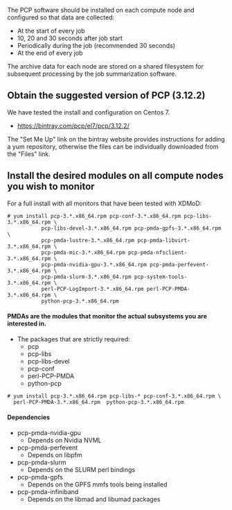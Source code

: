 
The PCP software should be installed on each compute node and configured so
that data are collected:

* At the start of every job
* 10, 20 and 30 seconds after job start
* Periodically during the job (recommended 30 seconds)
* At the end of every job

The archive data for each node are stored on a shared filesystem for
subsequent processing by the job summarization software.

Obtain the suggested version of PCP (3.12.2)
-------------------------------------------

We have tested the install and configuration on Centos 7.

* https://bintray.com/pcp/el7/pcp/3.12.2/

The "Set Me Up" link on the bintray website provides instructions
for adding a yum repository, otherwise the files can be individually
downloaded from the "Files" link.

Install the desired modules on all compute nodes you wish to monitor
------------------------------------------------------------
For a full install with all monitors that have been tested with XDMoD:

    # yum install pcp-3.*.x86_64.rpm pcp-conf-3.*.x86_64.rpm pcp-libs-3.*.x86_64.rpm \
               pcp-libs-devel-3.*.x86_64.rpm pcp-pmda-gpfs-3.*.x86_64.rpm \
               pcp-pmda-lustre-3.*.x86_64.rpm pcp-pmda-libvirt-3.*.x86_64.rpm \
               pcp-pmda-mic-3.*.x86_64.rpm pcp-pmda-nfsclient-3.*.x86_64.rpm \
               pcp-pmda-nvidia-gpu-3.*.x86_64.rpm pcp-pmda-perfevent-3.*.x86_64.rpm \
               pcp-pmda-slurm-3.*.x86_64.rpm pcp-system-tools-3.*.x86_64.rpm \
               perl-PCP-LogImport-3.*.x86_64.rpm perl-PCP-PMDA-3.*.x86_64.rpm \
               python-pcp-3.*.x86_64.rpm

#### PMDAs are the modules that monitor the actual subsystems you are interested in.
* The packages that are strictly required:
    * pcp
    * pcp-libs
    * pcp-libs-devel
    * pcp-conf
    * perl-PCP-PMDA
    * python-pcp

<!-- Empty Comment to fix broken markdown parsing -->

    # yum install pcp-3.*.x86_64.rpm pcp-libs-* pcp-conf-3.*.x86_64.rpm \
      perl-PCP-PMDA-3.*.x86_64.rpm  python-pcp-3.*.x86_64.rpm

#### Dependencies
* pcp-pmda-nvidia-gpu
    * Depends on Nvidia NVML
* pcp-pmda-perfevent
    * Depends on libpfm
* pcp-pmda-slurm
    * Depends on the SLURM perl bindings
* pcp-pmda-gpfs
    * Depends on the GPFS mmfs tools being installed
* pcp-pmda-infiniband
    * Depends on the libmad and libumad packages

